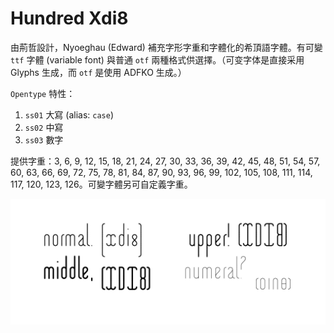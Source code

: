 # Hundred Xdi8

由荊哲設計，Nyoeghau (Edward) 補充字形字重和字體化的希頂語字體。有可變 `ttf` 字體 (variable font) 與普通 `otf` 兩種格式供選擇。（可变字体是直接采用 Glyphs 生成，而 `otf` 是使用 ADFKO 生成。）

`Opentype` 特性：

1. `ss01` 大寫 (alias: `case`)
2. `ss02` 中寫
3. `ss03` 數字

提供字重：3, 6, 9, 12, 15, 18, 21, 24, 27, 30, 33, 36, 39, 42, 45, 48, 51, 54, 57, 60, 63, 66, 69, 72, 75, 78, 81, 84, 87, 90, 93, 96, 99, 102, 105, 108, 111, 114, 117, 120, 123, 126。可變字體另可自定義字重。

![Sample](case_sample.png)
